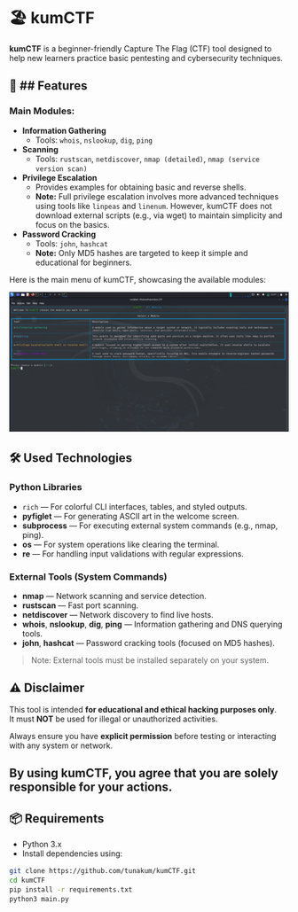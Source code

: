 # 🏖 kumCTF

**kumCTF** is a beginner-friendly Capture The Flag (CTF) tool designed to help new learners practice basic pentesting and cybersecurity techniques.


## 🎯 ## Features

### Main Modules:
- **Information Gathering**
  - Tools: `whois`, `nslookup`, `dig`, `ping`
- **Scanning**
  - Tools: `rustscan`, `netdiscover`, `nmap (detailed)`, `nmap (service version scan)`
- **Privilege Escalation**
  - Provides examples for obtaining basic and reverse shells.
  - **Note:** Full privilege escalation involves more advanced techniques using tools like `linpeas` and `linenum`. However, kumCTF does not download external scripts (e.g., via wget) to maintain simplicity and focus on the basics.
- **Password Cracking**
  - Tools: `john`, `hashcat`
  - **Note:** Only MD5 hashes are targeted to keep it simple and educational for beginners.

Here is the main menu of kumCTF, showcasing the available modules:

![kumCTF Main Menu](https://github.com/tunakum/kumCTF/blob/b8947bb89110dd0ced9ae658414925af81b580a5/kumCTFmainmenu.png)

## 🛠 Used Technologies

### Python Libraries
- `rich` — For colorful CLI interfaces, tables, and styled outputs.
- **pyfiglet** — For generating ASCII art in the welcome screen.
- **subprocess** — For executing external system commands (e.g., nmap, ping).
- **os** — For system operations like clearing the terminal.
- **re** — For handling input validations with regular expressions.

### External Tools (System Commands)
- **nmap** — Network scanning and service detection.
- **rustscan** — Fast port scanning.
- **netdiscover** — Network discovery to find live hosts.
- **whois**, **nslookup**, **dig**, **ping** — Information gathering and DNS querying tools.
- **john**, **hashcat** — Password cracking tools (focused on MD5 hashes).

> Note: External tools must be installed separately on your system.


## ⚠ Disclaimer

This tool is intended **for educational and ethical hacking purposes only**.  
It must **NOT** be used for illegal or unauthorized activities.

Always ensure you have **explicit permission** before testing or interacting with any system or network.

By using **kumCTF**, you agree that you are solely responsible for your actions.
---

## 📦 Requirements

- Python 3.x
- Install dependencies using:

```bash
git clone https://github.com/tunakum/kumCTF.git
cd kumCTF
pip install -r requirements.txt
python3 main.py
